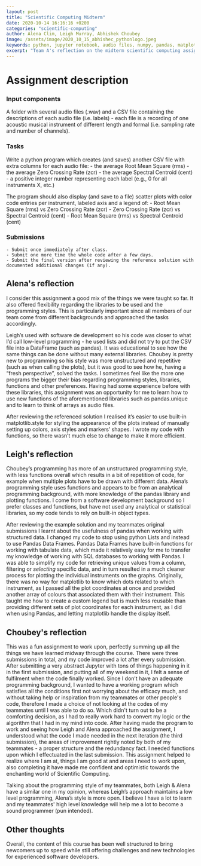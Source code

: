 ```yaml
---
layout: post
title: "Scientific Computing Midterm"
date: 2020-10-14 16:16:16 +0200
categories: "scientific-computing"
author: Alena Clim, Leigh Murray, Abhishek Choubey
image: /assets/image/2020_10_15_abhishec_pythonlogo.jpeg
keywords: python, jupyter notebook, audio files, numpy, pandas, matplotlib, librosa
excerpt: "Team A's reflection on the midterm scientific computing assignment. Shortly, this had a purpose of creation of a general python program that would read audio files from a specified folder based on a csv file and would output another csv file with an added values for each individual audio file: the average Root Mean Square, Zero Crossing Rate, Spectral Centroid. Moreover, the program displays and saves to a file several scatterplots."
---
```


# Assignment description

### Input components

A folder with several audio files (.wav) and a CSV file containing the descriptions of each audio file (i.e. labels) - each file is a recording of one acoustic musical instrument of different length and formal (i.e. sampling rate and number of channels).

### Tasks

Write a python program which creates (and saves) another CSV file with extra columns for each audio file:
    - the average Root Mean Square (rms)
    - the average Zero Crossing Rate (zcr)
    - the average Spectral Centroid (cent)
    - a positive integer number representing each label (e.g., 0 for all instruments X, etc.)

The program should also display (and save to a file) scatter plots with color code entries per instrument, labeled axis and a legend of:
    - Root Mean Square (rms) vs Zero Crossing Rate (zcr)
    - Zero Crossing Rate (zcr) vs Spectral Centroid (cent)
    - Root Mean Square (rms) vs Spectral Centroid (cent)

### Submissions

    - Submit once immediately after class.
    - Submit one more time the whole code after a few days.
    - Submit the final version after reviewing the reference solution with documented additional changes (if any).


## Alena's reflection

I consider this assignment a good mix of the things we were taught so far. It also offered flexibility regarding the libraries to be used and the programming styles. This is particularly important since all members of our team come from different backgrounds and approached the tasks accordingly.

Leigh’s used with software de development so his code was closer to what I’d call low-level programming - he used lists and did not try to put the CSV file into a DataFrame (such as pandas). It was educational to see how the same things can be done without many external libraries. Choubey is pretty new to programming so his style was more unstructured and repetitive (such as when calling the plots), but it was good to see how he, having a “fresh perspective”, solved the tasks. I sometimes feel like the more one programs the bigger their bias regarding programming styles, libraries, functions and other preferences. Having had some experience before with these libraries, this assignment was an opportunity for me to learn how to use new functions of the aforementioned libraries such as pandas.unique and to learn to think of arrays as audio files.

After reviewing the referenced solution I realised it’s easier to use built-in matplotlib.style for styling the appearance of the plots instead of manually setting up colors, axis styles and markers’ shapes. I wrote my code with functions, so there wasn’t much else to change to make it more efficient.

## Leigh's reflection

Choubey’s programming has more of an unstructured programming style, with less functions overall which results in a bit of repetition of code, for example when multiple plots have to be drawn with different data. Alena’s programming style uses functions and appears to be from an analytical programming background, with more knowledge of the pandas library and plotting functions.  I come from a software development background so I prefer classes and functions, but have not used any analytical or statistical libraries, so my code tends to rely on built-in object types.

After reviewing the example solution and my teammates original submissions I learnt about the usefulness of pandas when working with structured data.  I changed my code to stop using python Lists and instead to use Pandas Data Frames.  Pandas Data Frames have built-in functions for working with tabulate data, which made it relatively easy for me to transfer my knowledge of working with SQL databases to working with Pandas.  I was able to simplify my code for retrieving unique values from a column, filtering or *selecting* specific data, and in turn resulted in a much cleaner process for plotting the individual instruments on the graphs. Originally, there was no way for matplotlib to know which dots related to which instrument, as I passed all the plot coordinates at once and provided another array of colours that associated them with their instrument. This taught me how to create a custom legend but is much less reusable than providing different sets of plot coordinates for each instrument, as I did when using Pandas, and letting matplotlib handle the display itself.

## Choubey's reflection

This was a fun assignment to work upon, perfectly summing up all the things we have learned midway through the course. There were three submissions in total, and my code improved a lot after every submission. After submitting a very abstract Jupyter with tons of things happening in it in the first submission, and putting all of my weekend in it, I felt a sense of fulfilment when the code finally worked. Since I don’t have an adequate programming background, I wanted to have a working program which satisfies all the conditions first not worrying about the efficacy much, and without taking help or inspiration from my teammates or other people's code, therefore I made a choice of not looking at the codes of my teammates until I was able to do so. Which didn't turn out to be a comforting decision, as I had to really work hard to convert my logic or the algorithm that I had in my mind into code. After having made the program to work and seeing how Leigh and Alena approached the assignment, I understood what the code I made needed in the next iteration (the third submission), the areas of improvement rightly noted by both of my teammates - a proper structure and the redundancy fact. I needed functions upon which I effectuated in the last submission. This assignment helped to realize where I am at, things I am good at and areas I need to work upon, also completing it have made me confident and optimistic towards the enchanting world of Scientific Computing.

Talking about the programming style of my teammates, both Leigh & Alena have a similar one in my opinion, whereas Leigh’s approach maintains a low level programming, Alena’s style is more open. I believe I have a lot to learn and my teammates' high level knowledge will help me a lot to become a sound programmer (pun intended).



## Other thoughts

Overall, the content of this course has been well structured to bring newcomers up to speed while still offering challenges and new technologies for experienced software developers.
